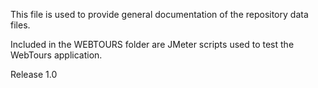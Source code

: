 This file is used to provide general documentation of the repository data files.

Included in the WEBTOURS folder are JMeter scripts used to test the WebTours application.

Release 1.0
